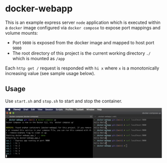 # docker-webapp

This is an example express server `node` application which is executed within a `docker` image configured via `docker compose` to expose port mappings and volume mounts:
* Port `9000` is exposed from the docker image and mapped to host port `9000`
* The root directory of this project is the current working directory `./` which is mounted as `/app`

Each `http get /` request is responded with `hi x` where `x` is a monotonically increasing value (see sample usage below).

## Usage
Use `start.sh` and `stop.sh` to start and stop the container.

![](usage.png)
